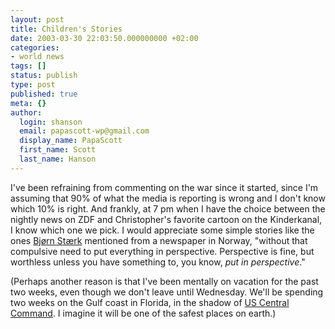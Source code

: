 ```yaml
---
layout: post
title: Children's Stories
date: 2003-03-30 22:03:50.000000000 +02:00
categories:
- world news
tags: []
status: publish
type: post
published: true
meta: {}
author:
  login: shanson
  email: papascott-wp@gmail.com
  display_name: PapaScott
  first_name: Scott
  last_name: Hanson
---
```

<p>I've been refraining from commenting on the war since it started, since I'm assuming that 90% of what the media is reporting is wrong and I don't know which 10% is right. And frankly, at 7 pm when I have the choice between the nightly news on ZDF and Christopher's favorite cartoon on the Kinderkanal, I know which one we pick. I would appreciate some simple stories like the ones <a title="Bjørn Stærk blog" href="http://www.bearstrong.net/warblog/000138.html">Bjørn Stærk</a> mentioned from a newspaper in Norway, "without that compulsive need to put everything in perspective. Perspective is fine, but worthless unless you have something to, you know, <em>put in perspective</em>."</p>
<p>(Perhaps another reason is that I've been mentally on vacation for the past two weeks, even though we don't leave until Wednesday. We'll be spending two weeks on the Gulf coast in Florida, in the shadow of <a href="http://www.centcom.mil/aboutus/centcom.htm">US Central Command</a>. I imagine it will be one of the safest places on earth.)</p>
